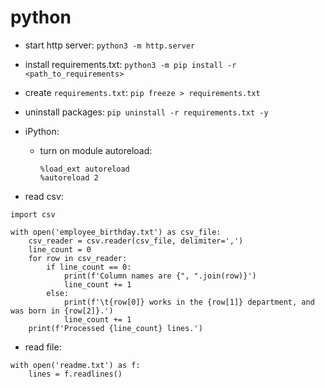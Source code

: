 # python

*   start http server: `python3 -m http.server`

*   install requirements.txt:
    `python3 -m pip install -r <path_to_requirements>`

* create `requirements.txt`: `pip freeze > requirements.txt`

*   uninstall packages: `pip uninstall -r requirements.txt -y`

*   iPython:

    -   turn on module autoreload:

            %load_ext autoreload
            %autoreload 2

*   read csv:

<!-- -->

    import csv

    with open('employee_birthday.txt') as csv_file:
        csv_reader = csv.reader(csv_file, delimiter=',')
        line_count = 0
        for row in csv_reader:
            if line_count == 0:
                print(f'Column names are {", ".join(row)}')
                line_count += 1
            else:
                print(f'\t{row[0]} works in the {row[1]} department, and was born in {row[2]}.')
                line_count += 1
        print(f'Processed {line_count} lines.')
        
* read file:
```
with open('readme.txt') as f:
    lines = f.readlines()
```

